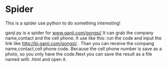 # Spider
This is a spider use python to do something interesting!

ganji.py is a spider for www.ganji.com/gongsi/  It can grab the company name,contact and the cell phone.
It use like this: run the code and input the link like  http://bj.ganji.com/gongsi/ . Than you can receive the compang name,contact,cell phone code. Because the cell phone number is save as a photo, so you only have the code.Next you can save the result as a file named with .html and open it.
